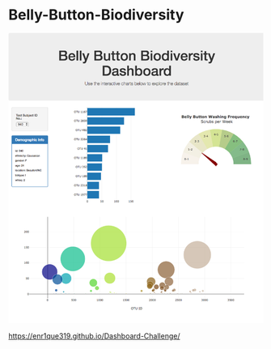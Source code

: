 # Belly-Button-Biodiversity

[![](img/1.png)]() 


https://enr1que319.github.io/Dashboard-Challenge/
